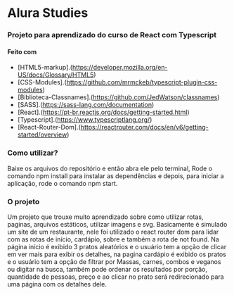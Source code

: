# Alura Studies

### Projeto para aprendizado do curso de React com Typescript

#### Feito com

- [HTML5-markup].(https://developer.mozilla.org/en-US/docs/Glossary/HTML5)
- [CSS-Modules].(https://github.com/mrmckeb/typescript-plugin-css-modules)
- [Biblioteca-Classnames].(https://github.com/JedWatson/classnames)
- [SASS].(https://sass-lang.com/documentation)
- [React].(https://pt-br.reactjs.org/docs/getting-started.html)
- [Typescript].(https://www.typescriptlang.org/)
- [React-Router-Dom].(https://reactrouter.com/docs/en/v6/getting-started/overview)

### Como utilizar?

Baixe os arquivos do repositório e então abra ele pelo terminal,
Rode o comando npm install para instalar as dependências e depois,
para iniciar a aplicação, rode o comando npm start.

### O projeto


Um projeto que trouxe muito aprendizado sobre como utilizar rotas, paginas, arquivos estáticos, utilizar imagens e svg. Basicamente é simulado um site de um restaurante, nele foi utilizado o react router dom para lidar com as rotas de início, cardápio, sobre e também a rota de not found. Na página início é exibido 3 pratos aleatórios e o usuário tem a opção de clicar em ver mais para exibir os detalhes, na pagina cardápio é exibido os pratos e o usuário tem a opção de filtrar por Massas, carnes, combos e veganos ou digitar na busca, também pode ordenar os resultados por porção, quantidade de pessoas, preço e ao clicar no prato será redirecionado para uma página com os detalhes dele.
